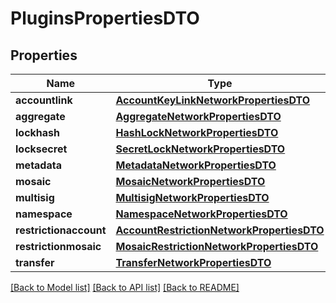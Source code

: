 # PluginsPropertiesDTO

## Properties
Name | Type | Description | Notes
------------ | ------------- | ------------- | -------------
**accountlink** | [**AccountKeyLinkNetworkPropertiesDTO**](AccountKeyLinkNetworkPropertiesDTO.md) |  | [optional] 
**aggregate** | [**AggregateNetworkPropertiesDTO**](AggregateNetworkPropertiesDTO.md) |  | [optional] 
**lockhash** | [**HashLockNetworkPropertiesDTO**](HashLockNetworkPropertiesDTO.md) |  | [optional] 
**locksecret** | [**SecretLockNetworkPropertiesDTO**](SecretLockNetworkPropertiesDTO.md) |  | [optional] 
**metadata** | [**MetadataNetworkPropertiesDTO**](MetadataNetworkPropertiesDTO.md) |  | [optional] 
**mosaic** | [**MosaicNetworkPropertiesDTO**](MosaicNetworkPropertiesDTO.md) |  | [optional] 
**multisig** | [**MultisigNetworkPropertiesDTO**](MultisigNetworkPropertiesDTO.md) |  | [optional] 
**namespace** | [**NamespaceNetworkPropertiesDTO**](NamespaceNetworkPropertiesDTO.md) |  | [optional] 
**restrictionaccount** | [**AccountRestrictionNetworkPropertiesDTO**](AccountRestrictionNetworkPropertiesDTO.md) |  | [optional] 
**restrictionmosaic** | [**MosaicRestrictionNetworkPropertiesDTO**](MosaicRestrictionNetworkPropertiesDTO.md) |  | [optional] 
**transfer** | [**TransferNetworkPropertiesDTO**](TransferNetworkPropertiesDTO.md) |  | [optional] 

[[Back to Model list]](../README.md#documentation-for-models) [[Back to API list]](../README.md#documentation-for-api-endpoints) [[Back to README]](../README.md)


